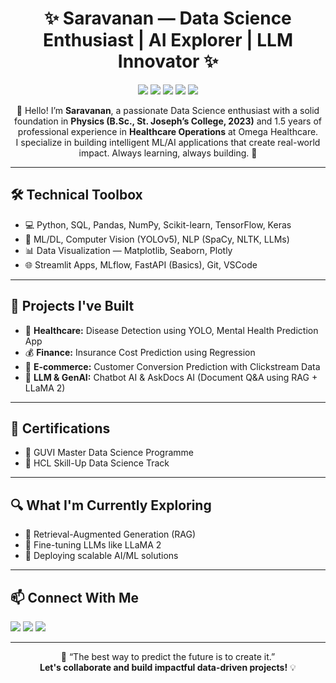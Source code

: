 <h1 align="center">✨ Saravanan — Data Science Enthusiast | AI Explorer | LLM Innovator ✨</h1>

<p align="center">
  <img src="https://img.shields.io/badge/Python-3670A0?style=for-the-badge&logo=python&logoColor=white"/>
  <img src="https://img.shields.io/badge/Machine%20Learning-brightgreen?style=for-the-badge&logo=scikit-learn&logoColor=white"/>
  <img src="https://img.shields.io/badge/Deep%20Learning-orange?style=for-the-badge&logo=tensorflow&logoColor=white"/>
  <img src="https://img.shields.io/badge/NLP-blueviolet?style=for-the-badge&logo=spacy&logoColor=white"/>
  <img src="https://img.shields.io/badge/Streamlit-E34F26?style=for-the-badge&logo=streamlit&logoColor=white"/>
</p>

<p align="center">
  👋 Hello! I’m <strong>Saravanan</strong>, a passionate Data Science enthusiast with a solid foundation in <strong>Physics (B.Sc., St. Joseph’s College, 2023)</strong> and 1.5 years of professional experience in <strong>Healthcare Operations</strong> at Omega Healthcare.
  <br>I specialize in building intelligent ML/AI applications that create real-world impact. Always learning, always building. 🚀
</p>

---

<h2>🛠️ Technical Toolbox</h2>

<ul>
  <li>💻 Python, SQL, Pandas, NumPy, Scikit-learn, TensorFlow, Keras</li>
  <li>🧠 ML/DL, Computer Vision (YOLOv5), NLP (SpaCy, NLTK, LLMs)</li>
  <li>📊 Data Visualization — Matplotlib, Seaborn, Plotly</li>
  <li>🌐 Streamlit Apps, MLflow, FastAPI (Basics), Git, VSCode</li>
</ul>

---

<h2>📁 Projects I've Built</h2>

- 🏥 <strong>Healthcare:</strong> Disease Detection using YOLO, Mental Health Prediction App  
- 💰 <strong>Finance:</strong> Insurance Cost Prediction using Regression  
- 🛒 <strong>E-commerce:</strong> Customer Conversion Prediction with Clickstream Data  
- 🤖 <strong>LLM & GenAI:</strong> Chatbot AI & AskDocs AI (Document Q&A using RAG + LLaMA 2)

---

<h2>📜 Certifications</h2>

- 🏅 GUVI Master Data Science Programme  
- 🧠 HCL Skill-Up Data Science Track

---

<h2>🔍 What I'm Currently Exploring</h2>

- 🔎 Retrieval-Augmented Generation (RAG)  
- 🧪 Fine-tuning LLMs like LLaMA 2  
- 🚀 Deploying scalable AI/ML solutions

---

<h2>📫 Connect With Me</h2>

<p>
  <a href="mailto:saravananits4@gmail.com"><img src="https://img.shields.io/badge/Email-D14836?style=flat-square&logo=gmail&logoColor=white"/></a>
  <a href="https://www.linkedin.com/in/itssaravanan" target="_blank"><img src="https://img.shields.io/badge/LinkedIn-0077B5?style=flat-square&logo=linkedin&logoColor=white"/></a>
  <a href="https://github.com/itssaravanan"><img src="https://img.shields.io/badge/GitHub-181717?style=flat-square&logo=github&logoColor=white"/></a>
</p>

---

<p align="center">
  🧠 “The best way to predict the future is to create it.” <br>
  <strong>Let's collaborate and build impactful data-driven projects!</strong> 💡
</p>
